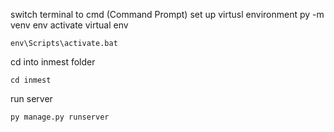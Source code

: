 switch terminal to cmd (Command Prompt)
set up virtusl environment
py -m venv env
activate virtual env
```
env\Scripts\activate.bat
```

cd into inmest folder
```
cd inmest
```

run server 
```
py manage.py runserver

```
